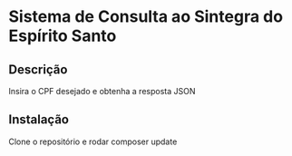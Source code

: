 # Sistema de Consulta ao Sintegra do Espírito Santo

## Descrição

Insira o CPF desejado e obtenha a resposta JSON

## Instalação

Clone o repositório e rodar composer update